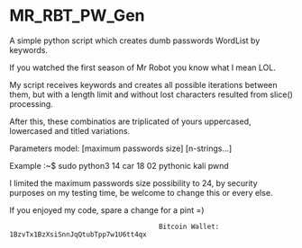 # MR_RBT_PW_Gen
A simple python script which creates dumb passwords WordList by keywords.

If you watched the first season of Mr Robot you know what I mean LOL. 

My script receives keywords and creates all possible iterations between them, but with a length limit and without lost characters resulted from slice() processing.

After this, these combinatios are triplicated of yours uppercased, lowercased and titled variations.  

Parameters model: [maximum passwords size] [n-strings...] 

Example :~$ sudo python3 14 car 18 02 pythonic kali pwnd

I limited the maximum passwords size possibility to 24, by security purposes on my testing time, be welcome to change this or every else.

If you enjoyed my code, spare a change for a pint =)

                                         Bitcoin Wallet: 1BzvTx1BzXsiSnnJqQtubTpp7w1U6tt4qx
